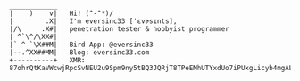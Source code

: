 ```
____________ 
|    )    v|   Hi! (^-^*)/ 
|        .X|   I'm eversinc33 [ˈɛvɚsɪnts],
|/\     .X#|   penetration tester & hobbyist programmer
| ^`\^/\XX#|   
|` ^ `\X##M|   Bird App: @eversinc33
|--.^XX##MM|   Blog: eversinc33.com
+----------+   XMR: 87ohrQtKaVWcwjRpcSvNEU2u9Spm9ny5tBQ3JQRjT8TPeEMhUTYxdUo7iPUxgLicyb4mgALcqPxVj7bHs2f2rX2e2TLKpqZ
```
<a rel="me" href="https://infosec.exchange/@eversinc33"></a>
